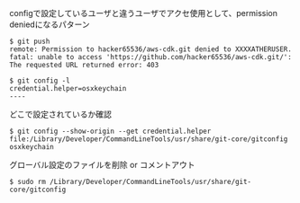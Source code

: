 configで設定しているユーザと違うユーザでアクセ使用として、permission deniedになるパターン


```console 
$ git push
remote: Permission to hacker65536/aws-cdk.git denied to XXXXATHERUSER.
fatal: unable to access 'https://github.com/hacker65536/aws-cdk.git/': The requested URL returned error: 403
```


```console
$ git config -l
credential.helper=osxkeychain
----
```


どこで設定されているか確認
```console
$ git config --show-origin --get credential.helper
file:/Library/Developer/CommandLineTools/usr/share/git-core/gitconfig	osxkeychain
```

グローバル設定のファイルを削除 or コメントアウト
```console
$ sudo rm /Library/Developer/CommandLineTools/usr/share/git-core/gitconfig
```


